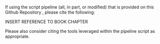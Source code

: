 If using the script pipeline (all, in part, or modified) that is provided on this Github Repository , please cite the following:

INSERT REFERENCE TO BOOK CHAPTER

Please also consider citing the tools leveraged within the pipeline script as appropriate.
